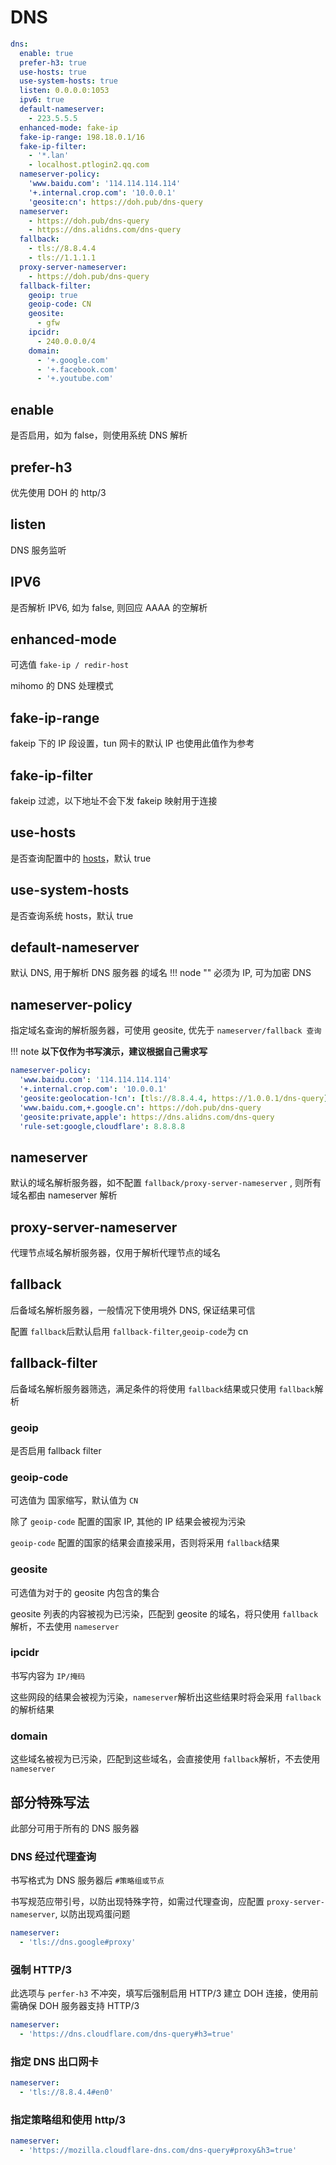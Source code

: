 # DNS

```{.yaml linenums="1"}
dns:
  enable: true
  prefer-h3: true
  use-hosts: true
  use-system-hosts: true
  listen: 0.0.0.0:1053
  ipv6: true
  default-nameserver:
    - 223.5.5.5
  enhanced-mode: fake-ip
  fake-ip-range: 198.18.0.1/16
  fake-ip-filter:
    - '*.lan'
    - localhost.ptlogin2.qq.com
  nameserver-policy:
    'www.baidu.com': '114.114.114.114'
    '+.internal.crop.com': '10.0.0.1'
    'geosite:cn': https://doh.pub/dns-query
  nameserver:
    - https://doh.pub/dns-query
    - https://dns.alidns.com/dns-query
  fallback:
    - tls://8.8.4.4
    - tls://1.1.1.1
  proxy-server-nameserver:
    - https://doh.pub/dns-query
  fallback-filter:
    geoip: true
    geoip-code: CN
    geosite:
      - gfw
    ipcidr:
      - 240.0.0.0/4
    domain:
      - '+.google.com'
      - '+.facebook.com'
      - '+.youtube.com'
```

## enable

是否启用，如为 false，则使用系统 DNS 解析

## prefer-h3

优先使用 DOH 的 http/3

## listen

DNS 服务监听

## IPV6

是否解析 IPV6, 如为 false, 则回应 AAAA 的空解析

## enhanced-mode

可选值 `fake-ip / redir-host`

mihomo 的 DNS 处理模式

## fake-ip-range

fakeip 下的 IP 段设置，tun 网卡的默认 IP 也使用此值作为参考

## fake-ip-filter

fakeip 过滤，以下地址不会下发 fakeip 映射用于连接

## use-hosts

是否查询配置中的 [hosts](./hosts.md)，默认 true

## use-system-hosts

是否查询系统 hosts，默认 true

## default-nameserver

默认 DNS, 用于解析 DNS 服务器 的域名
!!! node ""
    必须为 IP, 可为加密 DNS

## nameserver-policy

指定域名查询的解析服务器，可使用 geosite, 优先于 `nameserver/fallback 查询`

!!! note
    **以下仅作为书写演示，建议根据自己需求写**

```{.yaml linenums="1"}
nameserver-policy:
  'www.baidu.com': '114.114.114.114'
  '+.internal.crop.com': '10.0.0.1'
  'geosite:geolocation-!cn': [tls://8.8.4.4, https://1.0.0.1/dns-query]
  'www.baidu.com,+.google.cn': https://doh.pub/dns-query
  'geosite:private,apple': https://dns.alidns.com/dns-query
  'rule-set:google,cloudflare': 8.8.8.8
```

## nameserver

默认的域名解析服务器，如不配置 `fallback/proxy-server-nameserver` , 则所有域名都由 nameserver 解析

## proxy-server-nameserver

代理节点域名解析服务器，仅用于解析代理节点的域名

## fallback

后备域名解析服务器，一般情况下使用境外 DNS, 保证结果可信

配置 `fallback`后默认启用 `fallback-filter`,`geoip-code`为 cn

## fallback-filter

后备域名解析服务器筛选，满足条件的将使用 `fallback`结果或只使用 `fallback`解析

### geoip

是否启用 fallback filter

### geoip-code

可选值为 国家缩写，默认值为 `CN`

除了 `geoip-code` 配置的国家 IP, 其他的 IP 结果会被视为污染

`geoip-code` 配置的国家的结果会直接采用，否则将采用 `fallback`结果

### geosite

可选值为对于的 geosite 内包含的集合

geosite 列表的内容被视为已污染，匹配到 geosite 的域名，将只使用 `fallback`解析，不去使用 `nameserver`

### ipcidr

书写内容为 `IP/掩码`

这些网段的结果会被视为污染，`nameserver`解析出这些结果时将会采用 `fallback`的解析结果

### domain

这些域名被视为已污染，匹配到这些域名，会直接使用 `fallback`解析，不去使用 `nameserver`

## 部分特殊写法

此部分可用于所有的 DNS 服务器

### DNS 经过代理查询

书写格式为 DNS 服务器后 `#策略组或节点`

书写规范应带引号，以防出现特殊字符，如需过代理查询，应配置 `proxy-server-nameserver`, 以防出现鸡蛋问题

```{.yaml linenums="1"}
nameserver:
  - 'tls://dns.google#proxy'
```

### 强制 HTTP/3

此选项与 `perfer-h3` 不冲突，填写后强制启用 HTTP/3 建立 DOH 连接，使用前需确保 DOH 服务器支持 HTTP/3

```{.yaml linenums="1"}
nameserver:
  - 'https://dns.cloudflare.com/dns-query#h3=true'
```

### 指定 DNS 出口网卡

```{.yaml linenums="1"}
nameserver:
  - 'tls://8.8.4.4#en0'
```

### 指定策略组和使用 http/3

```{.yaml linenums="1"}
nameserver:
  - 'https://mozilla.cloudflare-dns.com/dns-query#proxy&h3=true'
```
